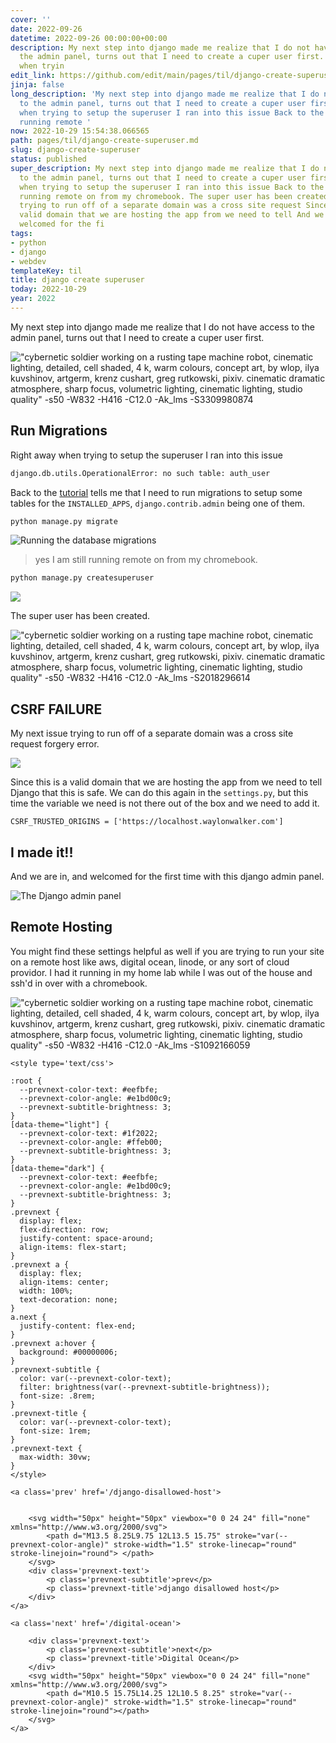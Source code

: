 ```yaml
---
cover: ''
date: 2022-09-26
datetime: 2022-09-26 00:00:00+00:00
description: My next step into django made me realize that I do not have access to
  the admin panel, turns out that I need to create a cuper user first. Right away
  when tryin
edit_link: https://github.com/edit/main/pages/til/django-create-superuser.md
jinja: false
long_description: 'My next step into django made me realize that I do not have access
  to the admin panel, turns out that I need to create a cuper user first. Right away
  when trying to setup the superuser I ran into this issue Back to the  yes I am still
  running remote '
now: 2022-10-29 15:54:38.066565
path: pages/til/django-create-superuser.md
slug: django-create-superuser
status: published
super_description: My next step into django made me realize that I do not have access
  to the admin panel, turns out that I need to create a cuper user first. Right away
  when trying to setup the superuser I ran into this issue Back to the  yes I am still
  running remote on from my chromebook. The super user has been created. My next issue
  trying to run off of a separate domain was a cross site request Since this is a
  valid domain that we are hosting the app from we need to tell And we are in, and
  welcomed for the fi
tags:
- python
- django
- webdev
templateKey: til
title: django create superuser
today: 2022-10-29
year: 2022
---
```


My next step into django made me realize that I do not have access to the admin panel, turns out that I need to create a cuper user first.

!["cybernetic soldier working on a rusting tape machine robot, cinematic lighting, detailed, cell shaded, 4 k, warm colours, concept art, by wlop, ilya kuvshinov, artgerm, krenz cushart, greg rutkowski, pixiv. cinematic dramatic atmosphere, sharp focus, volumetric lighting, cinematic lighting, studio quality" -s50 -W832 -H416 -C12.0 -Ak_lms -S3309980874](https://stable-diffusion.waylonwalker.com/000368.3309980874.webp)

## Run Migrations

Right away when trying to setup the superuser I ran into this issue

``` bash
django.db.utils.OperationalError: no such table: auth_user
```

Back to the [tutorial](https://docs.djangoproject.com/en/1.8/intro/tutorial01/)
tells me that I need to run migrations to setup some tables for the
`INSTALLED_APPS`, `django.contrib.admin` being one of them.

``` bash
python manage.py migrate
```

![Running the database migrations](https://screenshots.waylonwalker.com/trydjango-migration.png)

> yes I am still running remote on from my chromebook.

``` bash
python manage.py createsuperuser
```

![](https://screenshots.waylonwalker.com/trydjango-create-superuser.png)

The super user has been created.

![!["cybernetic soldier working on a rusting tape machine robot, cinematic lighting, detailed, cell shaded, 4 k, warm colours, concept art, by wlop, ilya kuvshinov, artgerm, krenz cushart, greg rutkowski, pixiv. cinematic dramatic atmosphere, sharp focus, volumetric lighting, cinematic lighting, studio quality" -s50 -W832 -H416 -C12.0 -Ak_lms -S2018296614](https://screenshots.waylonwalker.com/trydjango-trusted-origin-failure.png)
](https://stable-diffusion.waylonwalker.com/000368.2018296614.webp)

## CSRF FAILURE

My next issue trying to run off of a separate domain was a cross site request
forgery error.

![](https://screenshots.waylonwalker.com/trydjango-trusted-origin-failure.png)

Since this is a valid domain that we are hosting the app from we need to tell
Django that this is safe.  We can do this again in the `settings.py`, but this
time the variable we need is not there out of the box and we need to add it.

```
CSRF_TRUSTED_ORIGINS = ['https://localhost.waylonwalker.com']
```

## I made it!!

And we are in, and welcomed for the first time with this django admin panel.

![The Django admin panel](https://screenshots.waylonwalker.com/trydjango-hello-admin.png)

## Remote Hosting

You might find these settings helpful as well if you are trying to run your
site on a remote host like aws, digital ocean, linode, or any sort of cloud
providor.  I had it running in my home lab while I was out of the house and
ssh'd in over with a chromebook.

!["cybernetic soldier working on a rusting tape machine robot, cinematic lighting, detailed, cell shaded, 4 k, warm colours, concept art, by wlop, ilya kuvshinov, artgerm, krenz cushart, greg rutkowski, pixiv. cinematic dramatic atmosphere, sharp focus, volumetric lighting, cinematic lighting, studio quality" -s50 -W832 -H416 -C12.0 -Ak_lms -S1092166059](https://stable-diffusion.waylonwalker.com/000368.1092166059.webp)
<div class='prevnext'>

    <style type='text/css'>

    :root {
      --prevnext-color-text: #eefbfe;
      --prevnext-color-angle: #e1bd00c9;
      --prevnext-subtitle-brightness: 3;
    }
    [data-theme="light"] {
      --prevnext-color-text: #1f2022;
      --prevnext-color-angle: #ffeb00;
      --prevnext-subtitle-brightness: 3;
    }
    [data-theme="dark"] {
      --prevnext-color-text: #eefbfe;
      --prevnext-color-angle: #e1bd00c9;
      --prevnext-subtitle-brightness: 3;
    }
    .prevnext {
      display: flex;
      flex-direction: row;
      justify-content: space-around;
      align-items: flex-start;
    }
    .prevnext a {
      display: flex;
      align-items: center;
      width: 100%;
      text-decoration: none;
    }
    a.next {
      justify-content: flex-end;
    }
    .prevnext a:hover {
      background: #00000006;
    }
    .prevnext-subtitle {
      color: var(--prevnext-color-text);
      filter: brightness(var(--prevnext-subtitle-brightness));
      font-size: .8rem;
    }
    .prevnext-title {
      color: var(--prevnext-color-text);
      font-size: 1rem;
    }
    .prevnext-text {
      max-width: 30vw;
    }
    </style>
    
    <a class='prev' href='/django-disallowed-host'>
    

        <svg width="50px" height="50px" viewbox="0 0 24 24" fill="none" xmlns="http://www.w3.org/2000/svg">
            <path d="M13.5 8.25L9.75 12L13.5 15.75" stroke="var(--prevnext-color-angle)" stroke-width="1.5" stroke-linecap="round" stroke-linejoin="round"> </path>
        </svg>
        <div class='prevnext-text'>
            <p class='prevnext-subtitle'>prev</p>
            <p class='prevnext-title'>django disallowed host</p>
        </div>
    </a>
    
    <a class='next' href='/digital-ocean'>
    
        <div class='prevnext-text'>
            <p class='prevnext-subtitle'>next</p>
            <p class='prevnext-title'>Digital Ocean</p>
        </div>
        <svg width="50px" height="50px" viewbox="0 0 24 24" fill="none" xmlns="http://www.w3.org/2000/svg">
            <path d="M10.5 15.75L14.25 12L10.5 8.25" stroke="var(--prevnext-color-angle)" stroke-width="1.5" stroke-linecap="round" stroke-linejoin="round"></path>
        </svg>
    </a>
  </div>